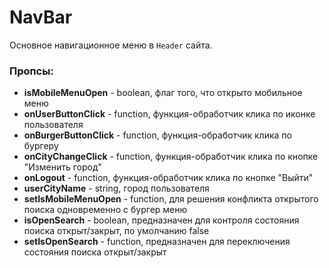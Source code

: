 # NavBar

Основное навигационное меню в `Header` сайта.

### Пропсы:

- **isMobileMenuOpen** - boolean, флаг того, что открыто мобильное меню
- **onUserButtonClick** - function, функция-обработчик клика по иконке
  пользователя
- **onBurgerButtonClick** - function, функция-обработчик клика по бургеру
- **onCityChangeClick** - function, функция-обработчик клика по кнопке "Изменить
  город"
- **onLogout** - function, функция-обработчик клика по кнопке "Выйти"
- **userCityName** - string, город пользователя
- **setIsMobileMenuOpen** - function, для решения конфликта открытого поиска
  одновременно с бургер меню
- **isOpenSearch** - boolean, предназначен для контроля состояния поиска
  открыт/закрыт, по умолчанию false
- **setIsOpenSearch** - function, предназначен для переключения состояния поиска
  открыт/закрыт

